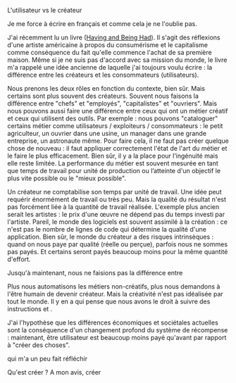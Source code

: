 L'utilisateur vs le créateur

Je me force à écrire en français et comme cela je ne l'oublie pas. 

J'ai récemment lu un livre ([Having and Being Had](https://www.amazon.fr/gp/product/B084FMXLN5/ref=ppx_yo_dt_b_d_asin_title_o00?ie=UTF8&psc=1)). Il s'agit des réflexions d'une artiste américaine à propos du consumérisme et le capitalisme comme conséquence du fait qu'elle commence l'achat de sa première maison. Même si je ne suis pas d'accord avec sa mission du monde, le livre m'a rappelé une idée ancienne de laquelle j'ai toujours voulu écrire : la différence entre les créateurs et les consommateurs (utilisateurs). 

Nous prenons les deux rôles en fonction du contexte, bien sûr. Mais certains sont plus souvent des créateurs. Souvent nous faisons la différence entre "chefs" et "employés", "capitalistes" et "ouvriers". Mais nous pouvons aussi faire une différence entre ceux qui ont un métier créatif et ceux qui utilisent des outils. Par exemple : nous pouvons "cataloguer" certains métier comme utilisateurs / exploiteurs / consommateurs : le petit agriculteur, un ouvrier dans une usine, un manager dans une grande entreprise, un astronaute même. Pour faire cela, il ne faut pas créer quelque chose de nouveau : il faut appliquer correctement l'état de l'art du métier et le faire le plus efficacement. Bien sûr, il y a la place pour l’ingénuité mais elle reste limitée. La performance du métier est souvent mesurée en tant que temps de travail pour unité de production ou l’atteinte d'un objectif le plus vite possible ou le "mieux possible".

Un créateur ne comptabilise son temps par unité de travail. Une idée peut requérir énormément de travail ou très peu. Mais la qualité du résultat n'est pas forcément liée à la quantité de travail réalisée. L'exemple plus ancien serait les artistes : le prix d'une œuvre ne dépend pas du temps investi par l'artiste. Pareil, le monde des logiciels est souvent assimilé à la création : ce n'est pas le nombre de lignes de code qui détermine la qualité d'une application. Bien sûr, le monde du créateur a des risques intrinsèques : quand on nous paye par qualité (réelle ou perçue), parfois nous ne sommes pas payés. Et certains seront payés beaucoup moins pour la même quantité d'effort.

Jusqu'à maintenant, nous ne faisions pas la différence entre 

Plus nous automatisons les métiers non-créatifs, plus nous demandons à l'être humain de devenir créateur. Mais la créativité n'est pas idéalisée par tout le monde. Il y en a qui pense que nous avons le droit à suivre des instructions et . 

J'ai l'hypothèse que les différences économiques et sociétales actuelles sont la conséquence d'un changement profond du système de récompense : maintenant, être utilisateur est beaucoup moins payé qu'avant par rapport à "créer des choses".



 qui m'a un peu fait réfléchir


Qu'est créer ? A mon avis, créer 